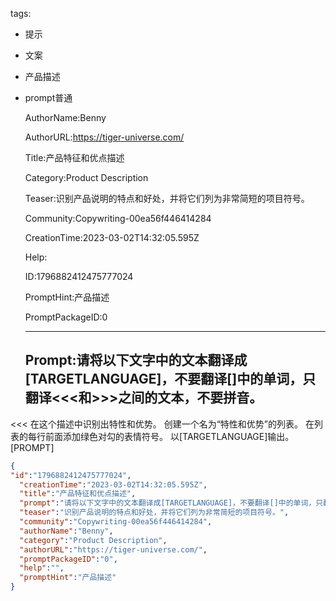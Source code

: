   tags: 
- 提示
- 文案
- 产品描述
- prompt普通

  AuthorName:Benny

  AuthorURL:https://tiger-universe.com/

  Title:产品特征和优点描述

  Category:Product Description

  Teaser:识别产品说明的特点和好处，并将它们列为非常简短的项目符号。

  Community:Copywriting-00ea56f446414284

  CreationTime:2023-03-02T14:32:05.595Z

  Help:

  ID:1796882412475777024

  PromptHint:产品描述

  PromptPackageID:0

  ---

  ## Prompt:请将以下文字中的文本翻译成[TARGETLANGUAGE]，不要翻译[]中的单词，只翻译<<<和>>>之间的文本，不要拼音。
<<<
在这个描述中识别出特性和优势。
创建一个名为“特性和优势”的列表。
在列表的每行前面添加绿色对勾的表情符号。
以[TARGETLANGUAGE]输出。
[PROMPT]
>>>

  ```json
  {
  "id":"1796882412475777024",
    "creationTime":"2023-03-02T14:32:05.595Z",
    "title":"产品特征和优点描述",
    "prompt":"请将以下文字中的文本翻译成[TARGETLANGUAGE]，不要翻译[]中的单词，只翻译<<<和>>>之间的文本，不要拼音。\n<<<\n在这个描述中识别出特性和优势。\n创建一个名为“特性和优势”的列表。\n在列表的每行前面添加绿色对勾的表情符号。\n以[TARGETLANGUAGE]输出。\n[PROMPT]\n>>>",
    "teaser":"识别产品说明的特点和好处，并将它们列为非常简短的项目符号。",
    "community":"Copywriting-00ea56f446414284",
    "authorName":"Benny",
    "category":"Product Description",
    "authorURL":"https://tiger-universe.com/",
    "promptPackageID":"0",
    "help":"",
    "promptHint":"产品描述"
  }
  ```
